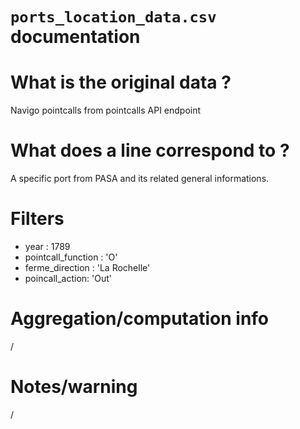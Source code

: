 
`ports_location_data.csv` documentation
===

# What is the original data ? 

Navigo pointcalls from pointcalls API endpoint

# What does a line correspond to ?

A specific port from PASA and its related general informations.

# Filters

- year : 1789
- pointcall_function : 'O'
- ferme_direction : 'La Rochelle'
- poincall_action: 'Out'

# Aggregation/computation info

/

# Notes/warning

/
